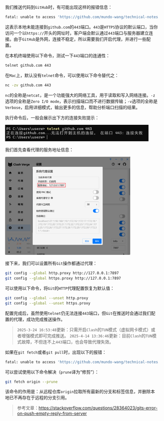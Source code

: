 我们推送代码到`GitHub`时，有可能出现这样的报错信息：

```sh
fatal: unable to access 'https://github.com/mundo-wang/technical-notes.git/': Failed to connect to github.com port 443: Timed out
```

这表示本地未能连接到`github.com`的`443`端口。`443`是`HTTPS`协议的默认端口，当你访问一个以`https://`开头的网址时，客户端会默认通过`443`端口与服务器建立连接。由于`GitHub`是外网，连接不稳定，所以需要我们开启代理，并进行一些配置。

在本机终端使用以下命令，测试一下`443`端口的连通性：

```sh
telnet github.com 443
```

在`Mac`上，默认没有`telnet`命令，可以使用以下命令替代之：

```sh
nc -zv github.com 443
```

`nc`的全称是`netcat`，是一个功能强大的网络工具，用于读取和写入网络连接。`-z`选项的全称是`Zero I/O mode`，表示扫描端口而不进行数据传输；`-v`选项的全称是`Verbose`，启用详细模式，输出更多的信息，帮助分析端口扫描的结果。

执行命令后，一般会展示出下方的连接失败提示：

<img src="image/image-20250414150316316.png" alt="image-20250414150316316" style="zoom:50%;" />

我们首先查看代理的服务地址信息：

<img src="image/image-20250414145917905.png" alt="image-20250414145917905" style="zoom:40%;" />

接下来，我们可以设置所有`Git`操作都通过代理：

```sh
git config --global http.proxy http://127.0.0.1:7897
git config --global https.proxy http://127.0.0.1:7897
```

可以使用以下命令，将`Git`的`HTTP`代理配置恢复为默认值：

```sh
git config --global --unset http.proxy
git config --global --unset https.proxy
```


配置完成后，虽然使用`telnet`仍无法连接`443`端口，但`Git`在推送时会通过我们配置的代理，成功完成推送操作。

> `2025-3-24 16:53:48`更新：只需开启`Clash`的`TUN`模式（虚拟网卡模式）或者增强模式即可完成推送。
> `2025-4-14 13:36:46`更新：目前`Clash`的`TUN`模式故障，不但连不上`443`端口，也会导致代理失效。

如果在`git fetch`或者`git pull`时，出现以下的报错：

```sh
fatal: unable to access 'https://github.com/mundo-wang/technical-notes.git/': Empty reply from server
```

可以尝试使用以下命令解决（`prune`译为“修剪”）：

```sh
git fetch origin --prune
```

该命令的作用是：从远程仓库`origin`拉取所有最新的分支和标签信息，并删除本地已不再存在于远程的分支引用。

> 参考文章：https://stackoverflow.com/questions/28364023/gits-error-on-push-empty-reply-from-server
